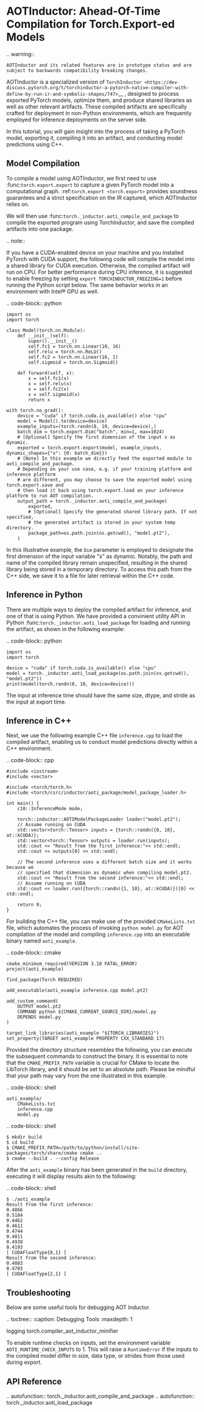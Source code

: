# AOTInductor: Ahead-Of-Time Compilation for Torch.Export-ed Models

.. warning::

```
AOTInductor and its related features are in prototype status and are
subject to backwards compatibility breaking changes.
```

AOTInductor is a specialized version of
`TorchInductor <https://dev-discuss.pytorch.org/t/torchinductor-a-pytorch-native-compiler-with-define-by-run-ir-and-symbolic-shapes/747>`\_\_
, designed to process exported PyTorch models, optimize them, and produce shared libraries as well
as other relevant artifacts.
These compiled artifacts are specifically crafted for deployment in non-Python environments,
which are frequently employed for inference deployments on the server side.

In this tutorial, you will gain insight into the process of taking a PyTorch model, exporting it,
compiling it into an artifact, and conducting model predictions using C++.

## Model Compilation

To compile a model using AOTInductor, we first need to use
:func:`torch.export.export` to capture a given PyTorch model into a
computational graph. :ref:`torch.export <torch.export>` provides soundness
guarantees and a strict specification on the IR captured, which AOTInductor
relies on.

We will then use :func:`torch._inductor.aoti_compile_and_package` to compile the
exported program using TorchInductor, and save the compiled artifacts into one
package.

.. note::

If you have a CUDA-enabled device on your machine and you installed PyTorch with CUDA support,
the following code will compile the model into a shared library for CUDA execution.
Otherwise, the compiled artifact will run on CPU. For better performance during CPU inference,
it is suggested to enable freezing by setting `export TORCHINDUCTOR_FREEZING=1`
before running the Python script below. The same behavior works in an environment with Intel®
GPU as well.

.. code-block:: python

```
import os
import torch

class Model(torch.nn.Module):
    def __init__(self):
        super().__init__()
        self.fc1 = torch.nn.Linear(10, 16)
        self.relu = torch.nn.ReLU()
        self.fc2 = torch.nn.Linear(16, 1)
        self.sigmoid = torch.nn.Sigmoid()

    def forward(self, x):
        x = self.fc1(x)
        x = self.relu(x)
        x = self.fc2(x)
        x = self.sigmoid(x)
        return x

with torch.no_grad():
    device = "cuda" if torch.cuda.is_available() else "cpu"
    model = Model().to(device=device)
    example_inputs=(torch.randn(8, 10, device=device),)
    batch_dim = torch.export.Dim("batch", min=1, max=1024)
    # [Optional] Specify the first dimension of the input x as dynamic.
    exported = torch.export.export(model, example_inputs, dynamic_shapes={"x": {0: batch_dim}})
    # [Note] In this example we directly feed the exported module to aoti_compile_and_package.
    # Depending on your use case, e.g. if your training platform and inference platform
    # are different, you may choose to save the exported model using torch.export.save and
    # then load it back using torch.export.load on your inference platform to run AOT compilation.
    output_path = torch._inductor.aoti_compile_and_package(
        exported,
        # [Optional] Specify the generated shared library path. If not specified,
        # the generated artifact is stored in your system temp directory.
        package_path=os.path.join(os.getcwd(), "model.pt2"),
    )
```

In this illustrative example, the `Dim` parameter is employed to designate the first dimension of
the input variable "x" as dynamic. Notably, the path and name of the compiled library remain unspecified,
resulting in the shared library being stored in a temporary directory.
To access this path from the C++ side, we save it to a file for later retrieval within the C++ code.

## Inference in Python

There are multiple ways to deploy the compiled artifact for inference, and one of that is using Python.
We have provided a convinient utility API in Python :func:`torch._inductor.aoti_load_package` for loading
and running the artifact, as shown in the following example:

.. code-block:: python

```
import os
import torch

device = "cuda" if torch.cuda.is_available() else "cpu"
model = torch._inductor.aoti_load_package(os.path.join(os.getcwd(), "model.pt2"))
print(model(torch.randn(8, 10, device=device)))
```

The input at inference time should have the same size, dtype, and stride as the input at export time.

## Inference in C++

Next, we use the following example C++ file `inference.cpp` to load the compiled artifact,
enabling us to conduct model predictions directly within a C++ environment.

.. code-block:: cpp

```
#include <iostream>
#include <vector>

#include <torch/torch.h>
#include <torch/csrc/inductor/aoti_package/model_package_loader.h>

int main() {
    c10::InferenceMode mode;

    torch::inductor::AOTIModelPackageLoader loader("model.pt2");
    // Assume running on CUDA
    std::vector<torch::Tensor> inputs = {torch::randn({8, 10}, at::kCUDA)};
    std::vector<torch::Tensor> outputs = loader.run(inputs);
    std::cout << "Result from the first inference:"<< std::endl;
    std::cout << outputs[0] << std::endl;

    // The second inference uses a different batch size and it works because we
    // specified that dimension as dynamic when compiling model.pt2.
    std::cout << "Result from the second inference:"<< std::endl;
    // Assume running on CUDA
    std::cout << loader.run({torch::randn({1, 10}, at::kCUDA)})[0] << std::endl;

    return 0;
}
```

For building the C++ file, you can make use of the provided `CMakeLists.txt` file, which
automates the process of invoking `python model.py` for AOT compilation of the model and compiling
`inference.cpp` into an executable binary named `aoti_example`.

.. code-block:: cmake

```
cmake_minimum_required(VERSION 3.18 FATAL_ERROR)
project(aoti_example)

find_package(Torch REQUIRED)

add_executable(aoti_example inference.cpp model.pt2)

add_custom_command(
    OUTPUT model.pt2
    COMMAND python ${CMAKE_CURRENT_SOURCE_DIR}/model.py
    DEPENDS model.py
)

target_link_libraries(aoti_example "${TORCH_LIBRARIES}")
set_property(TARGET aoti_example PROPERTY CXX_STANDARD 17)
```

Provided the directory structure resembles the following, you can execute the subsequent commands
to construct the binary. It is essential to note that the `CMAKE_PREFIX_PATH` variable
is crucial for CMake to locate the LibTorch library, and it should be set to an absolute path.
Please be mindful that your path may vary from the one illustrated in this example.

.. code-block:: shell

```
aoti_example/
    CMakeLists.txt
    inference.cpp
    model.py
```

.. code-block:: shell

```
$ mkdir build
$ cd build
$ CMAKE_PREFIX_PATH=/path/to/python/install/site-packages/torch/share/cmake cmake ..
$ cmake --build . --config Release
```

After the `aoti_example` binary has been generated in the `build` directory, executing it will
display results akin to the following:

.. code-block:: shell

```
$ ./aoti_example
Result from the first inference:
0.4866
0.5184
0.4462
0.4611
0.4744
0.4811
0.4938
0.4193
[ CUDAFloatType{8,1} ]
Result from the second inference:
0.4883
0.4703
[ CUDAFloatType{2,1} ]
```

## Troubleshooting

Below are some useful tools for debugging AOT Inductor.

.. toctree::
:caption: Debugging Tools
:maxdepth: 1

logging
torch.compiler_aot_inductor_minifier

To enable runtime checks on inputs, set the environment variable `AOTI_RUNTIME_CHECK_INPUTS` to 1. This will raise a `RuntimeError` if the inputs to the compiled model differ in size, data type, or strides from those used during export.

## API Reference

.. autofunction:: torch.\_inductor.aoti_compile_and_package
.. autofunction:: torch.\_inductor.aoti_load_package
